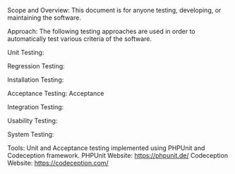 Scope and Overview:
This document is for anyone testing, developing, or maintaining the software.

Approach:
The following testing approaches are used in order to automatically test various
  criteria of the software.

  Unit Testing:

  Regression Testing:

  Installation Testing:

  Acceptance Testing:
    Acceptance 

  Integration Testing:

  Usability Testing:

  System Testing:

Tools:
Unit and Acceptance testing implemented using PHPUnit and Codeception framework.
PHPUnit Website:      https://phpunit.de/
Codeception Website:  https://codeception.com/
